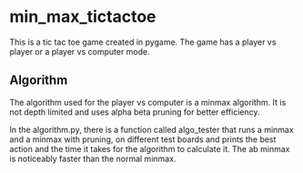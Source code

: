 # min_max_tictactoe

This is a tic tac toe game created in pygame.
The game has a player vs player or a player vs computer mode.

## Algorithm

The algorithm used for the player vs computer is a minmax algorithm.
It is not depth limited and uses alpha beta pruning for better efficiency.

In the algorithm.py, there is a function called algo_tester that runs a minmax and a minmax with pruning,
on different test boards and prints the best action and the time it takes for the algorithm to calculate it.
The ab minmax is noticeably faster than the normal minmax.
